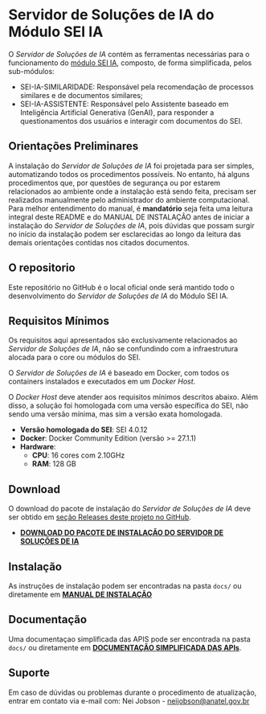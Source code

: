 # Servidor de Soluções de IA do Módulo SEI IA 

O *Servidor de Soluções de IA* contém as ferramentas necessárias para o funcionamento do [módulo SEI IA](https://github.com/anatelgovbr/mod-sei-ia), composto, de forma simplificada, pelos sub-módulos:
- SEI-IA-SIMILARIDADE: Responsável pela recomendação de processos similares e de documentos similares;
- SEI-IA-ASSISTENTE: Responsável pelo Assistente baseado em Inteligência Artificial Generativa (GenAI), para responder a questionamentos dos usuários e interagir com documentos do SEI.

## Orientações Preliminares

A instalação do *Servidor de Soluções de IA* foi projetada para ser simples, automatizando todos os procedimentos possíveis. No entanto, há alguns procedimentos que, por questões de segurança ou por estarem relacionados ao ambiente onde a instalação está sendo feita, precisam ser realizados manualmente pelo administrador do ambiente computacional. Para melhor entendimento do manual, é **mandatório** seja feita uma leitura integral deste README e do MANUAL DE INSTALAÇÃO antes de iniciar a instalação do *Servidor de Soluções de IA*, pois dúvidas que possam surgir no início da instalação podem ser esclarecidas ao longo da leitura das demais orientações contidas nos citados documentos.

## O repositorio

Este repositório no GitHub é o local oficial onde será mantido todo o desenvolvimento do *Servidor de Soluções de IA* do Módulo SEI IA.

## Requisitos Mínimos

Os requisitos aqui apresentados são exclusivamente relacionados ao *Servidor de Soluções de IA*, não se confundindo com a infraestrutura alocada para o core ou módulos do SEI.

O *Servidor de Soluções de IA* é baseado em Docker, com todos os containers instalados e executados em um *Docker Host*. 

O *Docker Host* deve atender aos requisitos mínimos descritos abaixo. Além disso, a solução foi homologada com uma versão específica do SEI, não sendo uma versão mínima, mas sim a versão exata homologada.
- **Versão homologada do SEI**: SEI 4.0.12
- **Docker**: Docker Community Edition (versão >= 27.1.1)
- **Hardware**:
  - **CPU**: 16 cores com 2.10GHz
  - **RAM**: 128 GB

## Download

O download do pacote de instalação do *Servidor de Soluções de IA* deve ser obtido em [seção Releases deste projeto no GitHub](https://github.com/anatelgovbr/sei-ia/releases). 
- **[DOWNLOAD DO PACOTE DE INSTALAÇÃO DO SERVIDOR DE SOLUÇÕES DE IA](https://github.com/anatelgovbr/sei-ia/releases)**

## Instalação

As instruções de instalação podem ser encontradas na pasta `docs/` ou diretamente em **[MANUAL DE INSTALAÇÃO](docs/INSTALL.md)**

## Documentação

Uma documentaçao simplificada das APIS pode ser encontrada na pasta `docs/` ou diretamente em **[DOCUMENTAÇÃO SIMPLIFICADA DAS APIs](docs/API_MANUAL.md)**.

## Suporte

Em caso de dúvidas ou problemas durante o procedimento de atualização, entrar em contato via e-mail com: Nei Jobson - neijobson@anatel.gov.br
